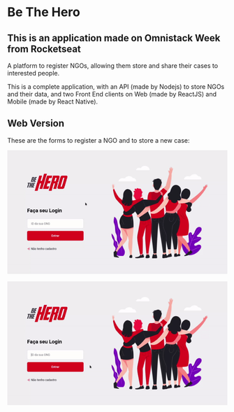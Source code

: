 # Be The Hero

## This is an application made on Omnistack Week from Rocketseat
A platform to register NGOs, allowing them store and share their cases to interested people.

This is a complete application, with an API (made by Nodejs) to store NGOs and their data, and two Front End clients on Web (made by ReactJS) and Mobile (made by React Native).

## Web Version
These are the forms to register a NGO and to store a new case:

![Output Two](https://github.com/carloscarrinho/OmniStack-be-the-hero/blob/master/output_2.gif)

![Output One](https://github.com/carloscarrinho/OmniStack-be-the-hero/blob/master/output_1.gif)
